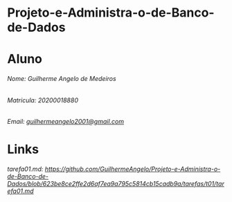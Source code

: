 # Projeto-e-Administra-o-de-Banco-de-Dados

# Aluno
###### Nome: Guilherme Angelo de Medeiros
###### Matricula: 20200018880
###### Email: guilhermeangelo2001@gmail.com

# Links

###### tarefa01.md: <https://github.com/GuilhermeAngelo/Projeto-e-Administra-o-de-Banco-de-Dados/blob/623be8ce2ffe2d6af7ea9a795c5814cb15cadb9a/tarefas/t01/tarefa01.md>

